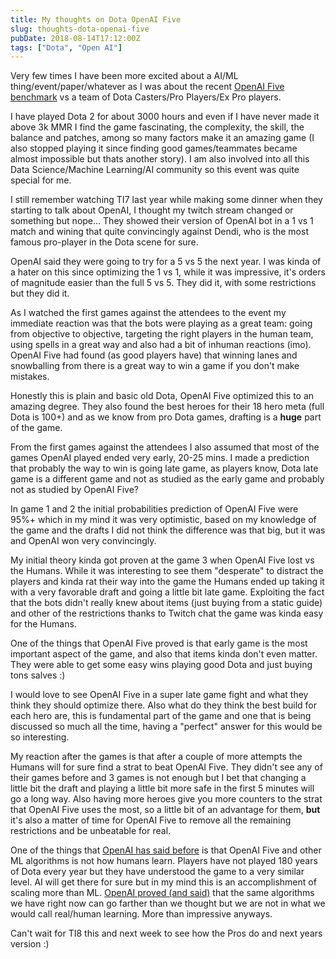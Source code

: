 ```yaml
---
title: My thoughts on Dota OpenAI Five
slug: thoughts-dota-openai-five
pubDate: 2018-08-14T17:12:00Z
tags: ["Dota", "Open AI"]
---
```


Very few times I have been more excited about a AI/ML thing/event/paper/whatever as I was about the recent [OpenAI Five benchmark](https://blog.openai.com/openai-five-benchmark/) vs a team of Dota Casters/Pro Players/Ex Pro players.

I have played Dota 2 for about 3000 hours and even if I have never made it above 3k MMR I find the game fascinating, the complexity, the skill, the balance and patches, among so many factors make it an amazing game (I also stopped playing it since finding good games/teammates became almost impossible but thats another story). I am also involved into all this Data Science/Machine Learning/AI community so this event was quite special for me.

I still remember watching TI7 last year while making some dinner when they starting to talk about OpenAI, I thought my twitch stream changed or something but nope... They showed their version of OpenAI bot in a 1 vs 1 match and wining that quite convincingly against Dendi, who is the most famous pro-player in the Dota scene for sure.

OpenAI said they were going to try for a 5 vs 5 the next year. I was kinda of a hater on this since optimizing the 1 vs 1, while it was impressive, it's orders of magnitude easier than the full 5 vs 5. They did it, with some restrictions but they did it.

As I watched the first games against the attendees to the event my immediate reaction was that the bots were playing as a great team: going from objective to objective, targeting the right players in the human team, using spells in a great way and also had a bit of inhuman reactions (imo). OpenAI Five had found (as good players have) that winning lanes and snowballing from there is a great way to win a game if you don't make mistakes.

Honestly this is plain and basic old Dota, OpenAI Five optimized this to an amazing degree. They also found the best heroes for their 18 hero meta (full Dota is 100+) and as we know from pro Dota games, drafting is a **huge** part of the game.

From the first games against the attendees I also assumed that most of the games OpenAI played ended very early, 20-25 mins. I made a prediction that probably the way to win is going late game, as players know, Dota late game is a different game and not as studied as the early game and probably not as studied by OpenAI Five?

In game 1 and 2 the initial probabilities prediction of OpenAI Five were 95%+ which in my mind it was very optimistic, based on my knowledge of the game and the drafts I did not think the difference was that big, but it was and OpenAI won very convincingly.

My initial theory kinda got proven at the game 3 when OpenAI Five lost vs the Humans. While it was interesting to see them "desperate" to distract the players and kinda rat their way into the game the Humans ended up taking it with a very favorable draft and going a little bit late game. Exploiting the fact that the bots didn't really knew about items (just buying from a static guide) and other of the restrictions thanks to Twitch chat the game was kinda easy for the Humans.

One of the things that OpenAI Five proved is that early game is the most important aspect of the game, and also that items kinda don't even matter. They were able to get some easy wins playing good Dota and just buying tons salves :)

I would love to see OpenAI Five in a super late game fight and what they think they should optimize there. Also what do they think the best build for each hero are, this is fundamental part of the game and one that is being discussed so much all the time, having a "perfect" answer for this would be so interesting.

My reaction after the games is that after a couple of more attempts the Humans will for sure find a strat to beat OpenAI Five. They didn't see any of their games before and 3 games is not enough but I bet that changing a little bit the draft and playing a little bit more safe in the first 5 minutes will go a long way. Also having more heroes give you more counters to the strat that OpenAI Five uses the most, so a little bit of an advantage for them, **but** it's also a matter of time for OpenAI Five to remove all the remaining restrictions and be unbeatable for real.

One of the things that [OpenAI has said before](https://blog.openai.com/learning-montezumas-revenge-from-a-single-demonstration/) is that OpenAI Five and other ML algorithms is not how humans learn. Players have not played 180 years of Dota every year but they have understood the game to a very similar level. AI will get there for sure but in my mind this is an accomplishment of scaling more than ML. [OpenAI proved (and said)](https://blog.openai.com/openai-five-benchmark/) that the same algorithms we have right now can go farther than we thought but we are not in what we would call real/human learning. More than impressive anyways.

Can't wait for TI8 this and next week to see how the Pros do and next years version :)
